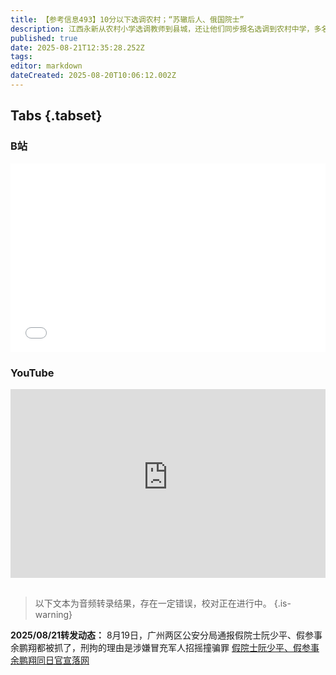 ```yaml
---
title: 【参考信息493】10分以下选调农村；“苏辙后人、俄国院士”
description: 江西永新从农村小学选调教师到县城，还让他们同步报名选调到农村中学，多名教师笔试考不到10分也被录取。河南信阳平桥区衡水高中2022年招生承诺中考成绩满360分，高考不过本科线退费2万，现在不履行承诺。巴彦淖尔13人露营遇到山洪，早前承德“北京山谷”项目露营地遭遇山洪。男子自称苏辙后人、俄罗斯自然科学院院士，还与河南郏县签了33亿的项目。俄罗斯禁售多款中国卡车；13家中资民营医院在老挝遭遇招商骗局。
published: true
date: 2025-08-21T12:35:28.252Z
tags: 
editor: markdown
dateCreated: 2025-08-20T10:06:12.002Z
---
```


## Tabs {.tabset}
### B站
<div style="position: relative; padding: 30% 45%;">
<iframe style="position: absolute; width: 100%; height: 100%; left: 0; top: 0;" src="//player.bilibili.com/player.html?&bvid=BV1yYY4znE4S&page=1&as_wide=1&high_quality=1&danmaku=1&autoplay=0" scrolling="no" border="0" frameborder="no" framespacing="0" allowfullscreen="true"></iframe>
</div>

### YouTube
<div style="position: relative; padding: 30% 45%;">
<iframe style="position: absolute; top: 0; left: 0; width: 100%; height: 100%;" src="https://www.youtube-nocookie.com/embed/YouTubeVID" title="YouTube video player" frameborder="0" allow="accelerometer; autoplay; clipboard-write; encrypted-media; gyroscope; picture-in-picture" allowfullscreen></iframe>
</div>

## 

> 以下文本为音频转录结果，存在一定错误，校对正在进行中。
{.is-warning}

**2025/08/21转发动态：** 8月19日，广州两区公安分局通报假院士阮少平、假参事余鹏翔都被抓了，刑拘的理由是涉嫌冒充军人招摇撞骗罪  [假院士阮少平、假参事余鹏翔同日官宣落网
](https://baijiahao.baidu.com/s?id=1840891810461535405)



